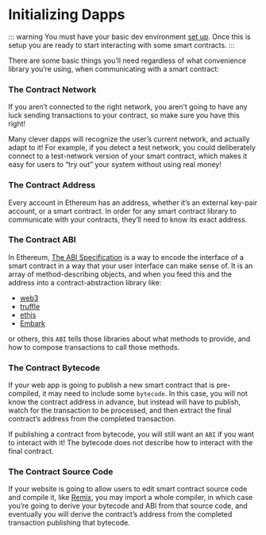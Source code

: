 # Initializing Dapps
::: warning
You must have your basic dev environment [set up](/guide/getting-started.html). Once this is setup you are ready to start interacting with some smart contracts.
:::

There are some basic things you’ll need regardless of what convenience library you’re using, when communicating with a smart contract:

### The Contract Network 
If you aren’t connected to the right network, you aren’t going to have any luck sending transactions to your contract, so make sure you have this right!

Many clever dapps will recognize the user’s current network, and actually adapt to it! For example, if you detect a test network, you could deliberately connect to a test-network version of your smart contract, which makes it easy for users to “try out” your system without using real money!

### The Contract Address 
Every account in Ethereum has an address, whether it’s an external key-pair account, or a smart contract. In order for any smart contract library to communicate with your contracts, they’ll need to know its exact address.

### The Contract ABI
In Ethereum, [The ABI Specification](https://solidity.readthedocs.io/en/develop/abi-spec.html) is a way to encode the interface of a smart contract in a way that your user interface can make sense of. It is an array of method-describing objects, and when you feed this and the address into a contract-abstraction library like: 
* [web3](https://www.npmjs.com/package/web3) 
* [truffle](https://www.trufflesuite.com/) 
* [ethjs](https://www.npmjs.com/package/ethjs)
* [Embark](https://embark.status.im/) 

or others, this `ABI` tells those libraries about what methods to provide, and how to compose transactions to call those methods.

### The Contract Bytecode
If your web app is going to publish a new smart contract that is pre-compiled, it may need to include some `bytecode`. In this case, you will not know the contract address in advance, but instead will have to publish, watch for the transaction to be processed, and then extract the final contract’s address from the completed transaction.

If publishing a contract from bytecode, you will still want an `ABI` if you want to interact with it! The bytecode does not describe how to interact with the final contract.

### The Contract Source Code 
If your website is going to allow users to edit smart contract source code and compile it, like [Remix](https://remix.ethereum.org/), you may import a whole compiler, in which case you’re going to derive your bytecode and ABI from that source code, and eventually you will derive the contract’s address from the completed transaction publishing that bytecode.
